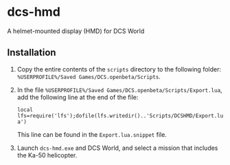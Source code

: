 # dcs-hmd
A helmet-mounted display (HMD) for DCS World

## Installation

1. Copy the entire contents of the `scripts` directory to the following folder:  `%USERPROFILE%/Saved Games/DCS.openbeta/Scripts`.

2. In the file `%USERPROFILE%/Saved Games/DCS.openbeta/Scripts/Export.lua`, add the following line at the end of the file:

   `local lfs=require('lfs');dofile(lfs.writedir()..'Scripts/DCSHMD/Export.lua')`

   This line can be found in the `Export.lua.snippet` file.

3. Launch `dcs-hmd.exe` and DCS World, and select a mission that includes the Ka-50 helicopter.